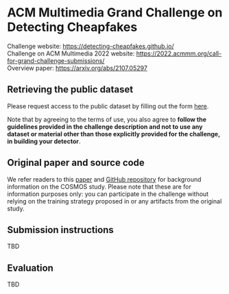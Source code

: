 # ACM Multimedia Grand Challenge on Detecting Cheapfakes

Challenge website: https://detecting-cheapfakes.github.io/  
Challenge on ACM Multimedia 2022 website: https://2022.acmmm.org/call-for-grand-challenge-submissions/  
Overview paper: https://arxiv.org/abs/2107.05297


## Retrieving the public dataset 

Please request access to the public dataset by filling out the form [here](https://forms.gle/kTY4cZPfFKCG35YLA). 

Note that by agreeing to the terms of use, you also agree to **follow the guidelines provided in the challenge description and not to use any dataset or material other than those explicitly provided for the challenge, in building your detector**.


## Original paper and source code

We refer readers to this [paper](https://arxiv.org/abs/2101.06278) and [GitHub repository](https://github.com/shivangi-aneja/COSMOS) for background information on the COSMOS study. Please note that these are for information purposes only: you can participate in the challenge without relying on the training strategy proposed in or any artifacts from the original study.

## Submission instructions

TBD

## Evaluation

TBD
